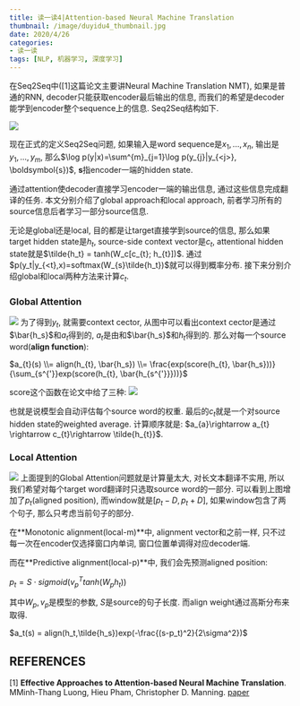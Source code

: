 ```yaml
---
title: 读一读4|Attention-based Neural Machine Translation
thumbnail: /image/duyidu4_thumbnail.jpg
date: 2020/4/26
categories: 
- 读一读
tags: [NLP, 机器学习, 深度学习]
---
```


在Seq2Seq中([1]这篇论文主要讲Neural Machine Translation NMT), 如果是普通的RNN, decoder只能获取encoder最后输出的信息, 而我们的希望是decoder能学到encoder整个sequence上的信息. Seq2Seq结构如下.
<!-- more -->
![](/image/duyidu4_1.png)

现在正式的定义Seq2Seq问题, 如果输入是word sequence是$x_{1}, ...,x_{n}$, 输出是$y_{1}, ..., y_{m}$, 那么$\log p(y|x)=\sum^{m}_{j=1}\log p(y_{j}|y_{<j>}, \boldsymbol{s})$, $\boldsymbol{s}$指encoder一端的hidden state. 

通过attention使decoder直接学习encoder一端的输出信息, 通过这些信息完成翻译的任务. 本文分别介绍了global approach和local approach, 前者学习所有的source信息后者学习一部分source信息.

无论是global还是local, 目的都是让target直接学到source的信息, 那么如果target hidden state是$h_t$, source-side context vector是$c_t$, attentional hidden state就是$\tilde{h_t} = tanh(W_c[c_{t}; h_{t}])$. 通过$p(y_t|y_{<t},x)=softmax(W_{s}\tilde{h_t})$就可以得到概率分布. 接下来分别介绍global和local两种方法来计算$c_t$.

### Global Attention
![](/image/duyidu4_2.png)
为了得到$y_{t}$, 就需要context cector, 从图中可以看出context cector是通过$\bar{h_s}$和$a_{t}$得到的, $a_{t}$是由和$\bar{h_s}$和$h_{t}$得到的. 那么对每一个source word(**align function**): 

$a_{t}(s) \\= align(h_{t}, \bar{h_s}) \\= \frac{exp(score(h_{t}, \bar{h_s}))}{\sum_{s^{'}}exp(score(h_{t}, \bar{h_{s^{'}}}))}$

score这个函数在论文中给了三种:
![](/image/duyidu4_3.png)

也就是说模型会自动评估每个source word的权重. 最后的$c_{t}$就是一个对source hidden state的weighted average. 计算顺序就是: $a_{a}\rightarrow a_{t} \rightarrow c_{t}\rightarrow \tilde{h_{t}}$.

### Local Attention
![](/image/duyidu4_4.png)
上面提到的Global Attention问题就是计算量太大, 对长文本翻译不实用, 所以我们希望对每个target word翻译时只选取source word的一部分. 可以看到上图增加了$p_{t}$(aligned position), 而window就是$[p_{t}-D, p_{t}+D]$, 如果window包含了两个句子, 那么只考虑当前句子的部分.

在**Monotonic alignment(local-m)**中, alignment vector和之前一样, 只不过每一次在encoder仅选择窗口内单词, 窗口位置单调得对应decoder端.

而在**Predictive alignment(local-p)**中, 我们会先预测aligned position:

$p_t = S\cdot sigmoid(v_{p}^{T}tanh(W_{p}h_{t}))$

其中$W_p, v_p$是模型的参数, $S$是source的句子长度. 而align weight通过高斯分布来取得. 

$a_t(s) = align(h_t,\tilde{h_s})exp(-\frac{(s-p_t)^2}{2\sigma^2})$


## REFERENCES
[1] **Effective Approaches to Attention-based Neural Machine Translation**. MMinh-Thang Luong, Hieu Pham, Christopher D. Manning. [paper](https://www.aclweb.org/anthology/D15-1166/)